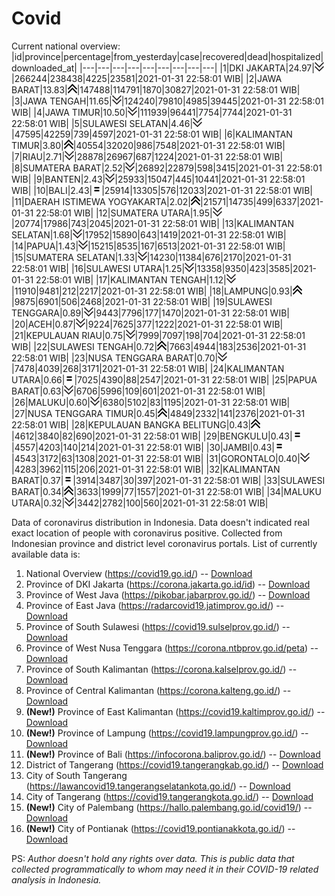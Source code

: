 # Covid
Current national overview:
|id|province|percentage|from_yesterday|case|recovered|dead|hospitalized|downloaded_at|
|---|---|---|---|---|---|---|---|---|
|1|DKI JAKARTA|24.97|![down](https://github.com/ariefrachmannn/covid/raw/master/img/rsz_down.png)|266244|238438|4225|23581|2021-01-31 22:58:01 WIB|
|2|JAWA BARAT|13.83|![up](https://github.com/ariefrachmannn/covid/raw/master/img/rsz_img_186982.png)|147488|114791|1870|30827|2021-01-31 22:58:01 WIB|
|3|JAWA TENGAH|11.65|![down](https://github.com/ariefrachmannn/covid/raw/master/img/rsz_down.png)|124240|79810|4985|39445|2021-01-31 22:58:01 WIB|
|4|JAWA TIMUR|10.50|![down](https://github.com/ariefrachmannn/covid/raw/master/img/rsz_down.png)|111939|96441|7754|7744|2021-01-31 22:58:01 WIB|
|5|SULAWESI SELATAN|4.46|![down](https://github.com/ariefrachmannn/covid/raw/master/img/rsz_down.png)|47595|42259|739|4597|2021-01-31 22:58:01 WIB|
|6|KALIMANTAN TIMUR|3.80|![up](https://github.com/ariefrachmannn/covid/raw/master/img/rsz_img_186982.png)|40554|32020|986|7548|2021-01-31 22:58:01 WIB|
|7|RIAU|2.71|![down](https://github.com/ariefrachmannn/covid/raw/master/img/rsz_down.png)|28878|26967|687|1224|2021-01-31 22:58:01 WIB|
|8|SUMATERA BARAT|2.52|![down](https://github.com/ariefrachmannn/covid/raw/master/img/rsz_down.png)|26892|22879|598|3415|2021-01-31 22:58:01 WIB|
|9|BANTEN|2.43|![down](https://github.com/ariefrachmannn/covid/raw/master/img/rsz_down.png)|25933|15047|445|10441|2021-01-31 22:58:01 WIB|
|10|BALI|2.43|![equal](https://github.com/ariefrachmannn/covid/raw/master/img/rsz_equal.png)|25914|13305|576|12033|2021-01-31 22:58:01 WIB|
|11|DAERAH ISTIMEWA YOGYAKARTA|2.02|![up](https://github.com/ariefrachmannn/covid/raw/master/img/rsz_img_186982.png)|21571|14735|499|6337|2021-01-31 22:58:01 WIB|
|12|SUMATERA UTARA|1.95|![down](https://github.com/ariefrachmannn/covid/raw/master/img/rsz_down.png)|20774|17986|743|2045|2021-01-31 22:58:01 WIB|
|13|KALIMANTAN SELATAN|1.68|![down](https://github.com/ariefrachmannn/covid/raw/master/img/rsz_down.png)|17952|15890|643|1419|2021-01-31 22:58:01 WIB|
|14|PAPUA|1.43|![down](https://github.com/ariefrachmannn/covid/raw/master/img/rsz_down.png)|15215|8535|167|6513|2021-01-31 22:58:01 WIB|
|15|SUMATERA SELATAN|1.33|![down](https://github.com/ariefrachmannn/covid/raw/master/img/rsz_down.png)|14230|11384|676|2170|2021-01-31 22:58:01 WIB|
|16|SULAWESI UTARA|1.25|![down](https://github.com/ariefrachmannn/covid/raw/master/img/rsz_down.png)|13358|9350|423|3585|2021-01-31 22:58:01 WIB|
|17|KALIMANTAN TENGAH|1.12|![down](https://github.com/ariefrachmannn/covid/raw/master/img/rsz_down.png)|11910|9481|212|2217|2021-01-31 22:58:01 WIB|
|18|LAMPUNG|0.93|![up](https://github.com/ariefrachmannn/covid/raw/master/img/rsz_img_186982.png)|9875|6901|506|2468|2021-01-31 22:58:01 WIB|
|19|SULAWESI TENGGARA|0.89|![down](https://github.com/ariefrachmannn/covid/raw/master/img/rsz_down.png)|9443|7796|177|1470|2021-01-31 22:58:01 WIB|
|20|ACEH|0.87|![down](https://github.com/ariefrachmannn/covid/raw/master/img/rsz_down.png)|9224|7625|377|1222|2021-01-31 22:58:01 WIB|
|21|KEPULAUAN RIAU|0.75|![down](https://github.com/ariefrachmannn/covid/raw/master/img/rsz_down.png)|7999|7097|198|704|2021-01-31 22:58:01 WIB|
|22|SULAWESI TENGAH|0.72|![up](https://github.com/ariefrachmannn/covid/raw/master/img/rsz_img_186982.png)|7663|4944|183|2536|2021-01-31 22:58:01 WIB|
|23|NUSA TENGGARA BARAT|0.70|![down](https://github.com/ariefrachmannn/covid/raw/master/img/rsz_down.png)|7478|4039|268|3171|2021-01-31 22:58:01 WIB|
|24|KALIMANTAN UTARA|0.66|![equal](https://github.com/ariefrachmannn/covid/raw/master/img/rsz_equal.png)|7025|4390|88|2547|2021-01-31 22:58:01 WIB|
|25|PAPUA BARAT|0.63|![down](https://github.com/ariefrachmannn/covid/raw/master/img/rsz_down.png)|6706|5996|109|601|2021-01-31 22:58:01 WIB|
|26|MALUKU|0.60|![down](https://github.com/ariefrachmannn/covid/raw/master/img/rsz_down.png)|6380|5102|83|1195|2021-01-31 22:58:01 WIB|
|27|NUSA TENGGARA TIMUR|0.45|![up](https://github.com/ariefrachmannn/covid/raw/master/img/rsz_img_186982.png)|4849|2332|141|2376|2021-01-31 22:58:01 WIB|
|28|KEPULAUAN BANGKA BELITUNG|0.43|![up](https://github.com/ariefrachmannn/covid/raw/master/img/rsz_img_186982.png)|4612|3840|82|690|2021-01-31 22:58:01 WIB|
|29|BENGKULU|0.43|![equal](https://github.com/ariefrachmannn/covid/raw/master/img/rsz_equal.png)|4557|4203|140|214|2021-01-31 22:58:01 WIB|
|30|JAMBI|0.43|![equal](https://github.com/ariefrachmannn/covid/raw/master/img/rsz_equal.png)|4543|3172|63|1308|2021-01-31 22:58:01 WIB|
|31|GORONTALO|0.40|![down](https://github.com/ariefrachmannn/covid/raw/master/img/rsz_down.png)|4283|3962|115|206|2021-01-31 22:58:01 WIB|
|32|KALIMANTAN BARAT|0.37|![equal](https://github.com/ariefrachmannn/covid/raw/master/img/rsz_equal.png)|3914|3487|30|397|2021-01-31 22:58:01 WIB|
|33|SULAWESI BARAT|0.34|![up](https://github.com/ariefrachmannn/covid/raw/master/img/rsz_img_186982.png)|3633|1999|77|1557|2021-01-31 22:58:01 WIB|
|34|MALUKU UTARA|0.32|![down](https://github.com/ariefrachmannn/covid/raw/master/img/rsz_down.png)|3442|2782|100|560|2021-01-31 22:58:01 WIB|

Data of coronavirus distribution in Indonesia. Data doesn't indicated real exact location of people with coronavirus positive. Collected from Indonesian province and district level coronavirus portals. List of currently available data is:
1. National Overview (https://covid19.go.id/) -- [Download](https://www.dropbox.com/s/66ly270fw4y76fx/covid_nasional.csv?dl=0)
2. Province of DKI Jakarta (https://corona.jakarta.go.id/id) -- [Download](https://riwayat-file-covid-19-dki-jakarta-jakartagis.hub.arcgis.com/)
3. Province of West Java (https://pikobar.jabarprov.go.id/) -- [Download](https://www.dropbox.com/s/alg0zp60fylq6cn/covid_jabar.csv?dl=0)
4. Province of East Java (https://radarcovid19.jatimprov.go.id/) -- [Download](https://www.dropbox.com/sh/e7vtgcnl4ckbvr4/AADo9UMRDZvrhHn66qTHZOvNa?dl=0)
5. Province of South Sulawesi (https://covid19.sulselprov.go.id/) -- [Download](https://www.dropbox.com/s/z5ek23lwcztj7z7/covid_sulsel.csv?dl=0)
6. Province of West Nusa Tenggara (https://corona.ntbprov.go.id/peta) -- [Download](https://www.dropbox.com/s/4p2k93n42xx0c00/covid_ntb.csv?dl=0)
7. Province of South Kalimantan (https://corona.kalselprov.go.id/) -- [Download](https://www.dropbox.com/sh/7aa2kvz8lb04pzz/AADH1Oj5oFMw2mp-D3JStPRsa?dl=0)
8. Province of Central Kalimantan (https://corona.kalteng.go.id/) -- [Download](https://www.dropbox.com/s/9q01v5r3ys2ozk4/covid_kalteng.csv?dl=0)
9. **(New!)** Province of East Kalimantan (https://covid19.kaltimprov.go.id/) -- [Download](https://www.dropbox.com/sh/qhpxj532nm80goa/AAB6ek_fp1__ieTR0TFQpfIga?dl=0)
10. **(New!)** Province of Lampung (https://covid19.lampungprov.go.id/) -- [Download](https://www.dropbox.com/s/ecuew6oa9kzwqwx/covid_lampung.csv?dl=0)
11. **(New!)** Province of Bali (https://infocorona.baliprov.go.id/) -- [Download](https://www.dropbox.com/sh/iceiwun4ufttmiu/AAC7dSRMpfTjPI1Lfzw-LeCUa?dl=0)
12. District of Tangerang (https://covid19.tangerangkab.go.id/) -- [Download](https://www.dropbox.com/sh/yxovyy6sy5bnz4p/AACZzVHinisKmz8oQWyQJ3nua?dl=0)
13. City of South Tangerang (https://lawancovid19.tangerangselatankota.go.id/) -- [Download](https://www.dropbox.com/s/zlvxo4ivswdzmle/covid_tangsel.csv?dl=0)
14. City of Tangerang (https://covid19.tangerangkota.go.id/) -- [Download](https://www.dropbox.com/s/e53224kvdrpjzy0/covid_tangkot.csv?dl=0)
15. **(New!)** City of Palembang (https://hallo.palembang.go.id/covid19/) -- [Download](https://www.dropbox.com/sh/oj17bhwhlpjht9e/AABZEG-OiaSaFvikATDx6coEa?dl=0)
16. **(New!)** City of Pontianak (https://covid19.pontianakkota.go.id/) -- [Download](https://www.dropbox.com/sh/66if3y4ly51j4sh/AADQ-zwLGa7Kz4ZzJgDw2-3na?dl=0)

PS: *Author doesn't hold any rights over data. This is public data that collected programmatically to whom may need it in their COVID-19 related analysis in Indonesia.*
